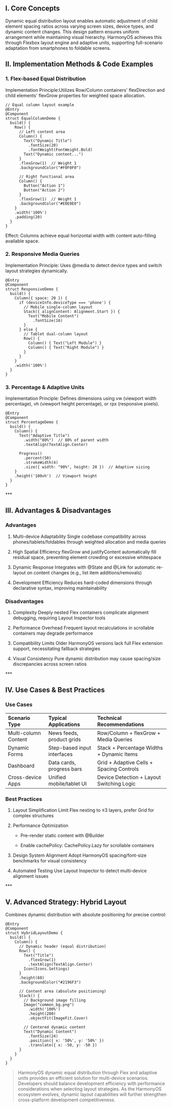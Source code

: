 



## I. Core Concepts

Dynamic equal distribution layout enables automatic adjustment of child element spacing ratios across varying screen sizes, device types, and dynamic content changes. This design pattern ensures uniform arrangement while maintaining visual hierarchy. HarmonyOS achieves this through ​Flexbox layout engine​ and ​adaptive units, supporting full-scenario adaptation from smartphones to foldable screens.



## II. Implementation Methods & Code Examples

### 1. Flex-based Equal Distribution

​Implementation Principle:​​
Utilizes Row/Column containers' flexDirection and child elements' flexGrow properties for weighted space allocation.

```
// Equal column layout example
@Entry
@Component
struct EqualColumnDemo {
  build() {
    Row() {
      // Left content area
      Column() {
        Text("Dynamic Title")
          .fontSize(20)
          .fontWeight(FontWeight.Bold)
        Text("Dynamic content...")
      }
      .flexGrow(1)  // Weight 1
      .backgroundColor("#F0F0F0")
      
      // Right functional area
      Column() {
        Button("Action 1")
        Button("Action 2")
      }
      .flexGrow(1)  // Weight 1
      .backgroundColor("#E0E0E0")
    }
    .width('100%')
    .padding(20)
  }
}
```

​Effect:​​
Columns achieve equal horizontal width with content auto-filling available space.

### 2. Responsive Media Queries

​Implementation Principle:​​
Uses @media to detect device types and switch layout strategies dynamically.

```
@Entry
@Component
struct ResponsiveDemo {
  build() {
    Column({ space: 20 }) {
      if (deviceInfo.deviceType === 'phone') {
        // Mobile single-column layout
        Stack({ alignContent: Alignment.Start }) {
          Text("Mobile Content")
            .fontSize(16)
        }
      } else {
        // Tablet dual-column layout
        Row() {
          Column() { Text("Left Module") }
          Column() { Text("Right Module") }
        }
      }
    }
    .width('100%')
  }
}
```

### 3. Percentage & Adaptive Units

​Implementation Principle:​​
Defines dimensions using vw (viewport width percentage), vh (viewport height percentage), or rpx (responsive pixels).

```
@Entry
@Component
struct PercentageDemo {
  build() {
    Column() {
      Text("Adaptive Title")
        .width("80%")  // 80% of parent width
        .textAlign(TextAlign.Center)
      
      Progress()
        .percent(50)
        .strokeWidth(4)
        .size({ width: "90%", height: 20 })  // Adaptive sizing
    }
    .height('100vh')  // Viewport height
  }
}
```

​**​*

## III. Advantages & Disadvantages

### Advantages

1. ​Multi-device Adaptability​
   Single codebase compatibility across phones/tablets/foldables through weighted allocation and media queries

2. ​High Spatial Efficiency​
   flexGrow and justifyContent automatically fill residual space, preventing element crowding or excessive whitespace

3. ​Dynamic Response​
   Integrates with @State and @Link for automatic re-layout on content changes (e.g., list item additions/removals)

4. ​Development Efficiency​
   Reduces hard-coded dimensions through declarative syntax, improving maintainability

### Disadvantages

1. ​Complexity​
   Deeply nested Flex containers complicate alignment debugging, requiring Layout Inspector tools

2. ​Performance Overhead​
   Frequent layout recalculations in scrollable containers may degrade performance

3. ​Compatibility Limits​
   Older HarmonyOS versions lack full Flex extension support, necessitating fallback strategies

4. ​Visual Consistency​
   Pure dynamic distribution may cause spacing/size discrepancies across screen ratios

​**​*

## IV. Use Cases & Best Practices

### Use Cases

| Scenario Type        | Typical Applications        | Technical Recommendations                 |
| :------------------- | :-------------------------- | :---------------------------------------- |
| Multi-column Content | News feeds, product grids   | Row/Column + flexGrow + Media Queries     |
| Dynamic Forms        | Step-based input interfaces | Stack + Percentage Widths + Dynamic Items |
| Dashboard            | Data cards, progress bars   | Grid + Adaptive Cells + Spacing Controls  |
| Cross-device Apps    | Unified mobile/tablet UI    | Device Detection + Layout Switching Logic |

### Best Practices

1. ​Layout Simplification​
   Limit Flex nesting to ≤3 layers, prefer Grid for complex structures

2. ​Performance Optimization​

   * Pre-render static content with @Builder

   * Enable cachePolicy: CachePolicy.Lazy for scrollable containers

3. ​Design System Alignment​
   Adopt HarmonyOS spacing/font-size benchmarks for visual consistency

4. ​Automated Testing​
   Use Layout Inspector to detect multi-device alignment issues

​**​*

## V. Advanced Strategy: Hybrid Layout

Combines dynamic distribution with absolute positioning for precise control:

```
@Entry
@Component
struct HybridLayoutDemo {
  build() {
    Column() {
      // Dynamic header (equal distribution)
      Row() {
        Text("Title")
          .flexGrow(1)
          .textAlign(TextAlign.Center)
        Icon(Icons.Settings)
      }
      .height(60)
      .backgroundColor("#2196F3")
      
      // Content area (absolute positioning)
      Stack() {
        // Background image filling
        Image("common_bg.png")
          .width('100%')
          .height(200)
          .objectFit(ImageFit.Cover)
        
        // Centered dynamic content
        Text("Dynamic Content")
          .fontSize(24)
          .position({ x: '50%', y: '50%' })
          .translate({ x: -50, y: -50 })
      }
    }
  }
}
```

> HarmonyOS dynamic equal distribution through Flex and adaptive units provides an efficient solution for multi-device scenarios. Developers should balance development efficiency with performance considerations when selecting layout strategies. As the HarmonyOS ecosystem evolves, dynamic layout capabilities will further strengthen cross-platform development competitiveness.

